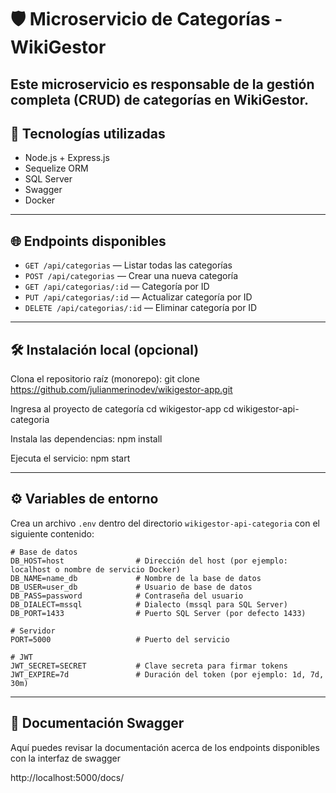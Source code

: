 # 🛡️ Microservicio de Categorías - WikiGestor

Este microservicio es responsable de la gestión completa (CRUD) de categorías en WikiGestor.
---

## 🚀 Tecnologías utilizadas

- Node.js + Express.js  
- Sequelize ORM  
- SQL Server  
- Swagger 
- Docker  

---

## 🌐 Endpoints disponibles

- `GET /api/categorias` — Listar todas las categorías  
- `POST /api/categorias` — Crear una nueva categoría  
- `GET /api/categorias/:id` — Categoría por ID  
- `PUT /api/categorias/:id` — Actualizar categoría por ID  
- `DELETE /api/categorias/:id` — Eliminar categoría por ID  

---

## 🛠️ Instalación local (opcional)

Clona el repositorio raíz (monorepo):
git clone https://github.com/julianmerinodev/wikigestor-app.git

Ingresa al proyecto de categoría
cd wikigestor-app
cd wikigestor-api-categoria

Instala las dependencias:
npm install

Ejecuta el servicio:
npm start

---
## ⚙️ Variables de entorno

Crea un archivo `.env` dentro del directorio `wikigestor-api-categoria` con el siguiente contenido:
```env
# Base de datos
DB_HOST=host                # Dirección del host (por ejemplo: localhost o nombre de servicio Docker)
DB_NAME=name_db             # Nombre de la base de datos
DB_USER=user_db             # Usuario de base de datos
DB_PASS=password            # Contraseña del usuario
DB_DIALECT=mssql            # Dialecto (mssql para SQL Server)
DB_PORT=1433                # Puerto SQL Server (por defecto 1433)

# Servidor
PORT=5000                   # Puerto del servicio

# JWT
JWT_SECRET=SECRET           # Clave secreta para firmar tokens
JWT_EXPIRE=7d               # Duración del token (por ejemplo: 1d, 7d, 30m)
```

---
## 📄 Documentación Swagger
Aquí puedes revisar la documentación acerca de los endpoints disponibles con la interfaz de swagger

http://localhost:5000/docs/
